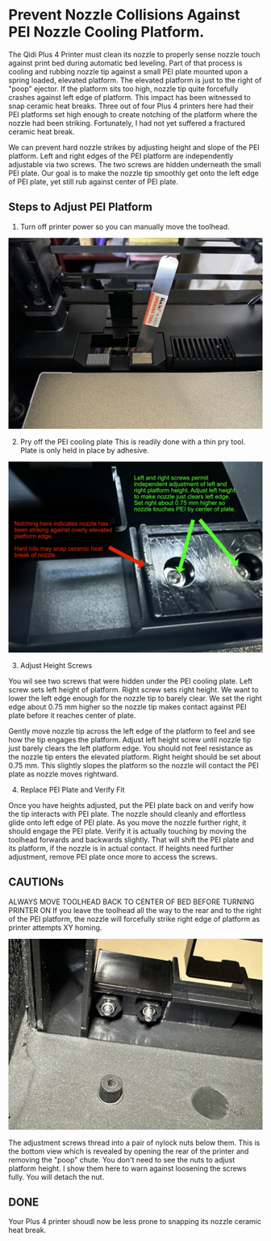 # Prevent Nozzle Collisions Against PEI Nozzle Cooling Platform.

The Qidi Plus 4 Printer must clean its nozzle to properly sense nozzle touch against print bed during automatic bed leveling. Part of that process is cooling and rubbing  nozzle tip against a small PEI plate mounted upon a spring loaded, elevated platform. The elevated platform is just to the right of "poop" ejector. If the platform sits too high, nozzle tip quite forcefully crashes against left edge of platform. This impact has been witnessed to snap ceramic heat breaks. Three out of four Plus 4 printers here had their PEI platforms set high enough to create notching of the platform where the nozzle had been striking. Fortunately, I had not yet suffered a fractured ceramic heat break.

We can prevent hard nozzle strikes by adjusting height and slope of the PEI platform. Left and right edges of the PEI platform are independently adjustable via two screws. The two screws are hidden underneath the small PEI plate. Our goal is to make the nozzle tip smoothly get onto the left edge of PEI plate, yet still rub against center of PEI plate.



## Steps to Adjust PEI Platform


1. Turn off printer power so you can manually move the toolhead. 





<img src="./pry%20off%20PEI%20cooling%20plate.jpg">

2. Pry off the PEI cooling plate
This is readily done with a thin pry tool. Plate is only held in place by adhesive. 




<img src="./screws.jpg">

3. Adjust Height Screws


You wil see two screws that were hidden under the PEI cooling plate. Left screw sets left height of platform. Right screw sets right height. We want to lower the left edge enough for the nozzle tip to barely clear. We set the right edge about 0.75 mm higher so the nozzle tip makes contact against PEI plate before it reaches center of plate.


Gently move nozzle tip across the left edge of the platform to feel and see how the tip engages the platform. Adjust left height screw until nozzle tip just barely clears the left platform edge. You should not feel resistance as the nozzle tip enters the elevated platform. Right height should be set about 0.75 mm. This slightly slopes the platform so the nozzle will contact the PEI plate as nozzle moves rightward. 




4. Replace PEI Plate and Verify Fit

Once you have heights adjusted, put the PEI plate back on and verify how the tip interacts with PEI plate. The nozzle should cleanly and effortless glide onto left edge of PEI plate. As you move the nozzle further right, it should engage the PEI plate. Verify it is actually touching by moving the toolhead forwards and backwards slightly. That will shift the PEI plate and its platform, if the nozzle is in actual contact. If heights need further adjustment, remove PEI plate once more to access the screws.



## CAUTIONs

ALWAYS MOVE TOOLHEAD BACK TO CENTER OF BED BEFORE TURNING PRINTER ON
If you leave the toolhead all the way to the rear and to the right of the PEI platform, the nozzle will forcefully strike right edge of platform as printer attempts XY homing.



<img src="./nylock-nuts.jpg">

The adjustment screws thread into a pair of nylock nuts below them. This is the bottom view which is revealed by opening the rear of the printer and removing the "poop" chute. You don't need to see the nuts to adjust platform height. I show them here to warn against loosening the screws fully. You will detach the nut.





## DONE 
Your Plus 4 printer shoudl now be less prone to snapping its nozzle ceramic heat break.







